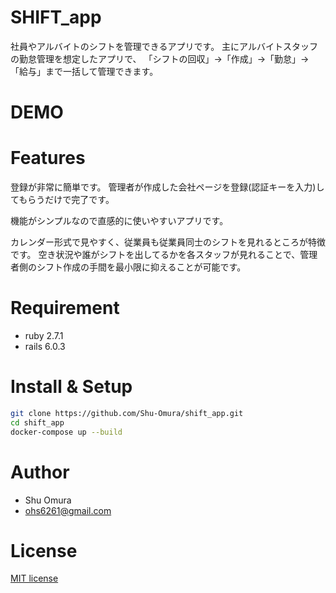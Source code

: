 # SHIFT_app

社員やアルバイトのシフトを管理できるアプリです。
主にアルバイトスタッフの勤怠管理を想定したアプリで、
「シフトの回収」→「作成」→「勤怠」→「給与」まで一括して管理できます。

# DEMO


# Features

登録が非常に簡単です。
管理者が作成した会社ページを登録(認証キーを入力)してもらうだけで完了です。

機能がシンプルなので直感的に使いやすいアプリです。

カレンダー形式で見やすく、従業員も従業員同士のシフトを見れるところが特徴です。
空き状況や誰がシフトを出してるかを各スタッフが見れることで、管理者側のシフト作成の手間を最小限に抑えることが可能です。

# Requirement
* ruby 2.7.1
* rails 6.0.3

# Install & Setup
```bash
git clone https://github.com/Shu-Omura/shift_app.git
cd shift_app
docker-compose up --build
```
# Author

* Shu Omura
* ohs6261@gmail.com

# License
[MIT license](https://en.wikipedia.org/wiki/MIT_License)
